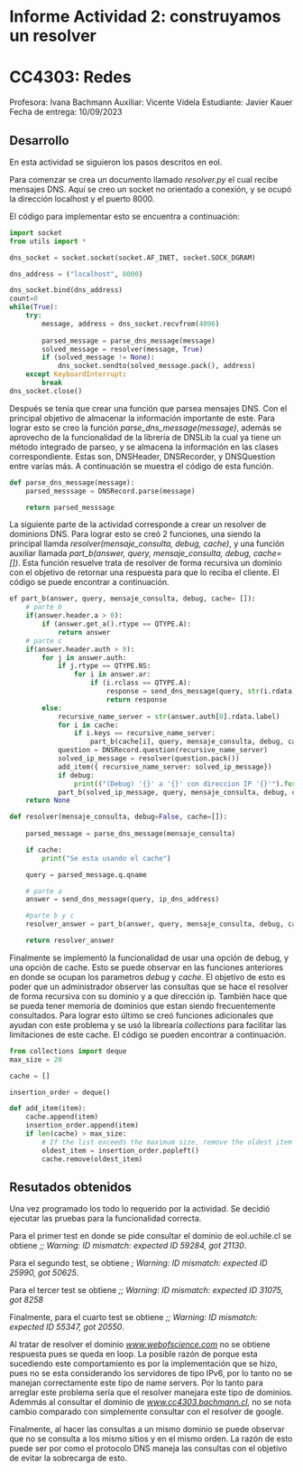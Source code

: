 # Informe Actividad 2: construyamos un resolver
# CC4303: Redes

Profesora: Ivana Bachmann
Auxiliar: Vicente Videla
Estudiante: Javier Kauer
Fecha de entrega: 10/09/2023

## Desarrollo

En esta actividad se siguieron los pasos descritos en eol.

Para comenzar se crea un documento llamado *resolver.py* el cual recibe mensajes DNS. Aquí se creo un socket no orientado a conexión, y se ocupó la dirección localhost y el puerto 8000.

El código para implementar esto se encuentra a continuación:

```python
import socket
from utils import *

dns_socket = socket.socket(socket.AF_INET, socket.SOCK_DGRAM)

dns_address = ("localhost", 8000)

dns_socket.bind(dns_address)
count=0
while(True):
    try:
        message, address = dns_socket.recvfrom(4096)
        
        parsed_message = parse_dns_message(message)
        solved_message = resolver(message, True)
        if (solved_message != None):
            dns_socket.sendto(solved_message.pack(), address)
    except KeyboardInterrupt:
        break
dns_socket.close()
```

Después se tenía que crear una función que parsea mensajes DNS. Con el principal objetivo de almacenar la información importante de este. Para lograr esto se creo la función *parse_dns_message(message)*, además se aprovecho de la funcionalidad de la librería de DNSLib la cual ya tiene un método integrado de parseo, y se almacena la información en las clases correspondiente. Estas son, DNSHeader, DNSRecorder, y DNSQuestion entre varías más. A continuación se muestra el código de esta función.

```python
def parse_dns_message(message):
    parsed_messsage = DNSRecord.parse(message)

    return parsed_messsage
```

La siguiente parte de la actividad corresponde a crear un resolver de dominions DNS. Para lograr esto se creó 2 funciones, una siendo la principal llamda *resolver(mensaje_consulta, debug, cache)*, y una función auxiliar llamada *part_b(answer, query, mensaje_consulta, debug, cache= [])*. Esta función resuelve trata de resolver de forma recursiva un dominio con el objetivo de retornar una respuesta para que lo reciba el cliente. El código se puede encontrar a continuación.

```python
ef part_b(answer, query, mensaje_consulta, debug, cache= []):
    # parte b
    if(answer.header.a > 0):
        if (answer.get_a().rtype == QTYPE.A):
            return answer
    # parte c
    if(answer.header.auth > 0):
        for j in answer.auth:
            if j.rtype == QTYPE.NS:
                for i in answer.ar:
                    if (i.rclass == QTYPE.A):
                        response = send_dns_message(query, str(i.rdata))
                        return response
        else:
            recursive_name_server = str(answer.auth[0].rdata.label)
            for i in cache:
                if i.keys == recursive_name_server:
                    part_b(cache[i], query, mensaje_consulta, debug, cache)
            question = DNSRecord.question(recursive_name_server)
            solved_ip_message = resolver(question.pack())
            add_item({ recursive_name_server: solved_ip_message})
            if debug:
                print(("(Debug) '{}' a '{}' con direccion IP '{}'").format(recursive_name_server, question, solved_ip_message))
            part_b(solved_ip_message, query, mensaje_consulta, debug, cache)
    return None

def resolver(mensaje_consulta, debug=False, cache=[]):
    
    parsed_message = parse_dns_message(mensaje_consulta)

    if cache:
        print("Se esta usando el cache")    

    query = parsed_message.q.qname

    # parte a
    answer = send_dns_message(query, ip_dns_address)

    #parte b y c
    resolver_answer = part_b(answer, query, mensaje_consulta, debug, cache)

    return resolver_answer
```

Finalmente se implementó la funcionalidad de usar una opción de debug, y una opción de cache. Esto se puede observar en las funciones anteriores en donde se ocupan los parametros *debug* y *cache*. El objetivo de esto es poder que un administrador observer las consultas que se hace el resolver de forma recursiva con su dominio y a que dirección ip. También hace que se pueda tener memoria de dominios que estan siendo frecuentemente consultados. Para lograr esto último se creó funciones adicionales que ayudan con este problema y se usó la librearía *collections* para facilitar las limitaciones de este cache. El código se pueden encontrar a continuación.

```python
from collections import deque
max_size = 20

cache = []

insertion_order = deque()

def add_item(item):
    cache.append(item)
    insertion_order.append(item)
    if len(cache) > max_size:
        # If the list exceeds the maximum size, remove the oldest item
        oldest_item = insertion_order.popleft()
        cache.remove(oldest_item)
```

## Resutados obtenidos

Una vez programado los todo lo requerido por la actividad. Se decidió ejecutar las pruebas para la funcionalidad correcta.

Para el primer test en donde se pide consultar el dominio de eol.uchile.cl se obtiene *;; Warning: ID mismatch: expected ID 59284, got 21130*.

Para el segundo test, se obtiene *; Warning: ID mismatch: expected ID 25990, got 50625*.

Para el tercer test se obtiene *;; Warning: ID mismatch: expected ID 31075, got 8258*

Finalmente, para el cuarto test se obtiene *;; Warning: ID mismatch: expected ID 55347, got 20550*.

Al tratar de resolver el dominio *www.webofscience.com* no se obtiene respuesta pues se queda en loop. La posible razón de porque esta sucediendo este comportamiento es por la implementación que se hizo, pues no se esta considerando los servidores de tipo IPv6, por lo tanto no se manejan correctamente este tipo de name servers. Por lo tanto para arreglar este problema sería que el resolver manejara este tipo de dominios. Ademmás al consultar el dominio de *www.cc4303.bachmann.cl*, no se nota cambio comparado con simplemente consultar con el resolver de google.

Finalmente, al hacer las consultas a un mismo dominio se puede observar que no se consulta a los mismo sitios y en el mismo orden. La razón de esto puede ser por como el protocolo DNS maneja las consultas con el objetivo de evitar la sobrecarga de esto.